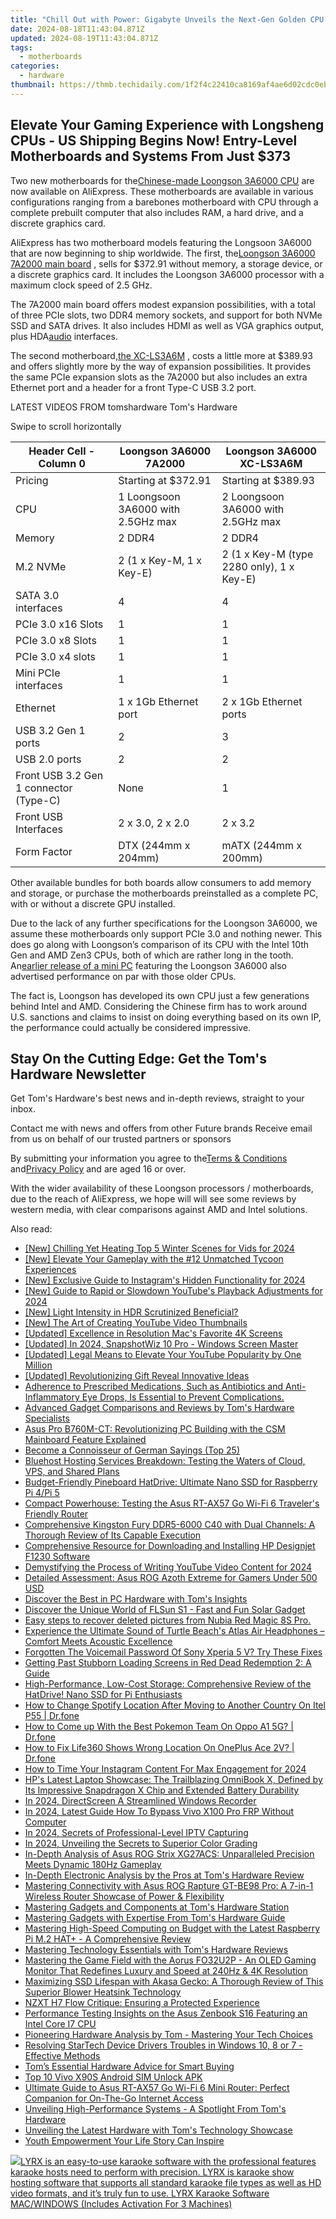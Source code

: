```yaml
---
title: "Chill Out with Power: Gigabyte Unveils the Next-Gen Golden CPU Socked Misty Iceberg Design Intelligent Board"
date: 2024-08-18T11:43:04.871Z
updated: 2024-08-19T11:43:04.871Z
tags:
  - motherboards
categories:
  - hardware
thumbnail: https://thmb.techidaily.com/1f2f4c22410ca8169af4ae6d02cdc0eba714608bc6ab4df470b116ebdad1c1fb.jpg
---
```


## Elevate Your Gaming Experience with Longsheng CPUs - US Shipping Begins Now! Entry-Level Motherboards and Systems From Just $373

Two new motherboards for the[Chinese-made Loongson 3A6000 CPU](https://tools.techidaily.com) are now available on AliExpress. These motherboards are available in various configurations ranging from a barebones motherboard with CPU through a complete prebuilt computer that also includes RAM, a hard drive, and a discrete graphics card.

 AliExpress has two motherboard models featuring the Longsoon 3A6000 that are now beginning to ship worldwide. The first, the[Loongson 3A6000 7A2000 main board](https://go.redirectingat.com/?id=92X1584492&xcust=tomshardware%5Fus%5F3426833342212546179&xs=1&url=https%3A%2F%2Fwww.aliexpress.us%2Fitem%2F3256806533337744.html&sref=https%3A%2F%2Fwww.tomshardware.com%2Fpc-components%2Fmotherboards%2Fmotherboards-and-systems-with-chinas-loongson-cpus-now-shipping-to-us-customers-options-start-from-dollar373-for-a-dtx-board-with-processor-and-cooler) , sells for $372.91 without memory, a storage device, or a discrete graphics card. It includes the Loongson 3A6000 processor with a maximum clock speed of 2.5 GHz.

 The 7A2000 main board offers modest expansion possibilities, with a total of three PCIe slots, two DDR4 memory sockets, and support for both NVMe SSD and SATA drives. It also includes HDMI as well as VGA graphics output, plus HDA[audio](https://tools.techidaily.com) interfaces.

 The second motherboard,[the XC-LS3A6M](https://go.redirectingat.com/?id=92X1584492&xcust=tomshardware%5Fus%5F1274473871414481181&xs=1&url=https%3A%2F%2Fwww.aliexpress.us%2Fitem%2F3256806779224228.html%23nav-specification&sref=https%3A%2F%2Fwww.tomshardware.com%2Fpc-components%2Fmotherboards%2Fmotherboards-and-systems-with-chinas-loongson-cpus-now-shipping-to-us-customers-options-start-from-dollar373-for-a-dtx-board-with-processor-and-cooler) , costs a little more at $389.93 and offers slightly more by the way of expansion possibilities. It provides the same PCIe expansion slots as the 7A2000 but also includes an extra Ethernet port and a header for a front Type-C USB 3.2 port.

 LATEST VIDEOS FROM tomshardware Tom's Hardware

 Swipe to scroll horizontally

| Header Cell - Column 0                 | Loongson 3A6000 7A2000             | Loongson 3A6000 XC-LS3A6M                 |
| -------------------------------------- | ---------------------------------- | ----------------------------------------- |
| Pricing                                | Starting at $372.91                | Starting at $389.93                       |
| CPU                                    | 1 Loongsoon 3A6000 with 2.5GHz max | 2 Loongsoon 3A6000 with 2.5GHz max        |
| Memory                                 | 2 DDR4                             | 2 DDR4                                    |
| M.2 NVMe                               | 2 (1 x Key-M, 1 x Key-E)           | 2 (1 x Key-M (type 2280 only), 1 x Key-E) |
| SATA 3.0 interfaces                    | 4                                  | 4                                         |
| PCIe 3.0 x16 Slots                     | 1                                  | 1                                         |
| PCIe 3.0 x8 Slots                      | 1                                  | 1                                         |
| PCIe 3.0 x4 slots                      | 1                                  | 1                                         |
| Mini PCIe interfaces                   | 1                                  | 1                                         |
| Ethernet                               | 1 x 1Gb Ethernet port              | 2 x 1Gb Ethernet ports                    |
| USB 3.2 Gen 1 ports                    | 2                                  | 3                                         |
| USB 2.0 ports                          | 2                                  | 2                                         |
| Front USB 3.2 Gen 1 connector (Type-C) | None                               | 1                                         |
| Front USB Interfaces                   | 2 x 3.0, 2 x 2.0                   | 2 x 3.2                                   |
| Form Factor                            | DTX (244mm x 204mm)                | mATX (244mm x 200mm)                      |

 Other available bundles for both boards allow consumers to add memory and storage, or purchase the motherboards preinstalled as a complete PC, with or without a discrete GPU installed.

 Due to the lack of any further specifications for the Loongson 3A6000, we assume these motherboards only support PCIe 3.0 and nothing newer. This does go along with Loongson’s comparison of its CPU with the Intel 10th Gen and AMD Zen3 CPUs, both of which are rather long in the tooth. An[earlier release of a mini PC](https://tools.techidaily.com) featuring the Loongson 3A6000 also advertised performance on par with those older CPUs.

 The fact is, Loongson has developed its own CPU just a few generations behind Intel and AMD. Considering the Chinese firm has to work around U.S. sanctions and claims to insist on doing everything based on its own IP, the performance could actually be considered impressive.

## Stay On the Cutting Edge: Get the Tom's Hardware Newsletter

 Get Tom's Hardware's best news and in-depth reviews, straight to your inbox.

 Contact me with news and offers from other Future brands  Receive email from us on behalf of our trusted partners or sponsors

 By submitting your information you agree to the[Terms & Conditions](https://futureplc.com/terms-conditions/) and[Privacy Policy](https://futureplc.com/privacy-policy/) and are aged 16 or over.

 With the wider availability of these Loongson processors / motherboards, due to the reach of AliExpress, we hope will will see some reviews by western media, with clear comparisons against AMD and Intel solutions.

<ins class="adsbygoogle"
     style="display:block"
     data-ad-format="autorelaxed"
     data-ad-client="ca-pub-7571918770474297"
     data-ad-slot="1223367746"></ins>



<ins class="adsbygoogle"
     style="display:block"
     data-ad-client="ca-pub-7571918770474297"
     data-ad-slot="8358498916"
     data-ad-format="auto"
     data-full-width-responsive="true"></ins>

<span class="atpl-alsoreadstyle">Also read:</span>
<div><ul>
<li><a href="https://facebook-record-videos.techidaily.com/new-chilling-yet-heating-top-5-winter-scenes-for-vids-for-2024/"><u>[New] Chilling Yet Heating  Top 5 Winter Scenes for Vids for 2024</u></a></li>
<li><a href="https://screen-sharing-recording.techidaily.com/new-elevate-your-gameplay-with-the-12-unmatched-tycoon-experiences/"><u>[New] Elevate Your Gameplay with the #12 Unmatched Tycoon Experiences</u></a></li>
<li><a href="https://instagram-video-files.techidaily.com/new-exclusive-guide-to-instagrams-hidden-functionality-for-2024/"><u>[New] Exclusive Guide to Instagram's Hidden Functionality for 2024</u></a></li>
<li><a href="https://eaxpv-info.techidaily.com/new-guide-to-rapid-or-slowdown-youtubes-playback-adjustments-for-2024/"><u>[New] Guide to Rapid or Slowdown  YouTube's Playback Adjustments for 2024</u></a></li>
<li><a href="https://fox-boxes.techidaily.com/new-light-intensity-in-hdr-scrutinized-beneficial/"><u>[New] Light Intensity in HDR Scrutinized  Beneficial?</u></a></li>
<li><a href="https://facebook-video-footage.techidaily.com/new-the-art-of-creating-youtube-video-thumbnails/"><u>[New] The Art of Creating YouTube Video Thumbnails</u></a></li>
<li><a href="https://fox-glue.techidaily.com/updated-excellence-in-resolution-macs-favorite-4k-screens/"><u>[Updated] Excellence in Resolution  Mac's Favorite 4K Screens</u></a></li>
<li><a href="https://digital-screen-recording.techidaily.com/updated-in-2024-snapshotwiz-10-pro-windows-screen-master/"><u>[Updated] In 2024, SnapshotWiz 10 Pro - Windows Screen Master</u></a></li>
<li><a href="https://eaxpv-info.techidaily.com/updated-legal-means-to-elevate-your-youtube-popularity-by-one-million/"><u>[Updated] Legal Means to Elevate Your YouTube Popularity by One Million</u></a></li>
<li><a href="https://extra-guidance.techidaily.com/updated-revolutionizing-gift-reveal-innovative-ideas/"><u>[Updated] Revolutionizing Gift Reveal  Innovative Ideas</u></a></li>
<li><a href="https://hardware-reviews.techidaily.com/1723341676604-adherence-to-prescribed-medications-such-as-antibiotics-and-anti-inflammatory-eye-drops-is-essential-to-prevent-complications/"><u>Adherence to Prescribed Medications, Such as Antibiotics and Anti-Inflammatory Eye Drops, Is Essential to Prevent Complications.</u></a></li>
<li><a href="https://hardware-reviews.techidaily.com/advanced-gadget-comparisons-and-reviews-by-toms-hardware-specialists/"><u>Advanced Gadget Comparisons and Reviews by Tom's Hardware Specialists</u></a></li>
<li><a href="https://hardware-reviews.techidaily.com/asus-pro-b760m-ct-revolutionizing-pc-building-with-the-csm-mainboard-feature-explained/"><u>Asus Pro B760M-CT: Revolutionizing PC Building with the CSM Mainboard Feature Explained</u></a></li>
<li><a href="https://mondly-stories.techidaily.com/become-a-connoisseur-of-german-sayings-top-25/"><u>Become a Connoisseur of German Sayings (Top 25)</u></a></li>
<li><a href="https://hardware-reviews.techidaily.com/bluehost-hosting-services-breakdown-testing-the-waters-of-cloud-vps-and-shared-plans/"><u>Bluehost Hosting Services Breakdown: Testing the Waters of Cloud, VPS, and Shared Plans</u></a></li>
<li><a href="https://hardware-reviews.techidaily.com/budget-friendly-pineboard-hatdrive-ultimate-nano-ssd-for-raspberry-pi-4pi-5/"><u>Budget-Friendly Pineboard HatDrive: Ultimate Nano SSD for Raspberry Pi 4/Pi 5</u></a></li>
<li><a href="https://hardware-reviews.techidaily.com/compact-powerhouse-testing-the-asus-rt-ax57-go-wi-fi-6-travelers-friendly-router/"><u>Compact Powerhouse: Testing the Asus RT-AX57 Go Wi-Fi 6 Traveler's Friendly Router</u></a></li>
<li><a href="https://hardware-reviews.techidaily.com/comprehensive-kingston-fury-ddr5-6000-c40-with-dual-channels-a-thorough-review-of-its-capable-execution/"><u>Comprehensive Kingston Fury DDR5-6000 C40 with Dual Channels: A Thorough Review of Its Capable Execution</u></a></li>
<li><a href="https://win-dash.techidaily.com/comprehensive-resource-for-downloading-and-installing-hp-designjet-f1230-software/"><u>Comprehensive Resource for Downloading and Installing HP Designjet F1230 Software</u></a></li>
<li><a href="https://youtube-videos.techidaily.com/demystifying-the-process-of-writing-youtube-video-content-for-2024/"><u>Demystifying the Process of Writing YouTube Video Content for 2024</u></a></li>
<li><a href="https://hardware-reviews.techidaily.com/detailed-assessment-asus-rog-azoth-extreme-for-gamers-under-500-usd/"><u>Detailed Assessment: Asus ROG Azoth Extreme for Gamers Under 500 USD</u></a></li>
<li><a href="https://hardware-reviews.techidaily.com/discover-the-best-in-pc-hardware-with-toms-insights/"><u>Discover the Best in PC Hardware with Tom's Insights</u></a></li>
<li><a href="https://hardware-reviews.techidaily.com/discover-the-unique-world-of-flsun-s1-fast-and-fun-solar-gadget/"><u>Discover the Unique World of FLSun S1 - Fast and Fun Solar Gadget</u></a></li>
<li><a href="https://phone-solutions.techidaily.com/easy-steps-to-recover-deleted-pictures-from-nubia-red-magic-8s-pro-by-fonelab-android-recover-pictures/"><u>Easy steps to recover deleted pictures from Nubia Red Magic 8S Pro.</u></a></li>
<li><a href="https://hardware-reviews.techidaily.com/experience-the-ultimate-sound-of-turtle-beachs-atlas-air-headphones-comfort-meets-acoustic-excellence/"><u>Experience the Ultimate Sound of Turtle Beach's Atlas Air Headphones – Comfort Meets Acoustic Excellence</u></a></li>
<li><a href="https://android-unlock.techidaily.com/forgotten-the-voicemail-password-of-sony-xperia-5-v-try-these-fixes-by-drfone-android/"><u>Forgotten The Voicemail Password Of Sony Xperia 5 V? Try These Fixes</u></a></li>
<li><a href="https://win-answers.techidaily.com/getting-past-stubborn-loading-screens-in-red-dead-redemption-2-a-guide/"><u>Getting Past Stubborn Loading Screens in Red Dead Redemption 2: A Guide</u></a></li>
<li><a href="https://hardware-reviews.techidaily.com/high-performance-low-cost-storage-comprehensive-review-of-the-hatdrive-nano-ssd-for-pi-enthusiasts/"><u>High-Performance, Low-Cost Storage: Comprehensive Review of the HatDrive! Nano SSD for Pi Enthusiasts</u></a></li>
<li><a href="https://fake-location.techidaily.com/how-to-change-spotify-location-after-moving-to-another-country-on-itel-p55-drfone-by-drfone-virtual-android/"><u>How to Change Spotify Location After Moving to Another Country On Itel P55 | Dr.fone</u></a></li>
<li><a href="https://android-pokemon-go.techidaily.com/how-to-come-up-with-the-best-pokemon-team-on-oppo-a1-5g-drfone-by-drfone-virtual-android/"><u>How to Come up With the Best Pokemon Team On Oppo A1 5G? | Dr.fone</u></a></li>
<li><a href="https://fake-location.techidaily.com/how-to-fix-life360-shows-wrong-location-on-oneplus-ace-2v-drfone-by-drfone-virtual-android/"><u>How to Fix Life360 Shows Wrong Location On OnePlus Ace 2V? | Dr.fone</u></a></li>
<li><a href="https://instagram-video-recordings.techidaily.com/how-to-time-your-instagram-content-for-max-engagement-for-2024/"><u>How to Time Your Instagram Content For Max Engagement for 2024</u></a></li>
<li><a href="https://hardware-reviews.techidaily.com/hps-latest-laptop-showcase-the-trailblazing-omnibook-x-defined-by-its-impressive-snapdragon-x-chip-and-extended-battery-durability/"><u>HP's Latest Laptop Showcase: The Trailblazing OmniBook X, Defined by Its Impressive Snapdragon X Chip and Extended Battery Durability</u></a></li>
<li><a href="https://screen-sharing-recording.techidaily.com/in-2024-directscreen-a-streamlined-windows-recorder/"><u>In 2024, DirectScreen  A Streamlined Windows Recorder</u></a></li>
<li><a href="https://bypass-frp.techidaily.com/in-2024-latest-guide-how-to-bypass-vivo-x100-pro-frp-without-computer-by-drfone-android/"><u>In 2024, Latest Guide How To Bypass Vivo X100 Pro FRP Without Computer</u></a></li>
<li><a href="https://digital-screen-recording.techidaily.com/in-2024-secrets-of-professional-level-iptv-capturing/"><u>In 2024, Secrets of Professional-Level IPTV Capturing</u></a></li>
<li><a href="https://some-guidance.techidaily.com/in-2024-unveiling-the-secrets-to-superior-color-grading/"><u>In 2024, Unveiling the Secrets to Superior Color Grading</u></a></li>
<li><a href="https://hardware-reviews.techidaily.com/in-depth-analysis-of-asus-rog-strix-xg27acs-unparalleled-precision-meets-dynamic-180hz-gameplay/"><u>In-Depth Analysis of Asus ROG Strix XG27ACS: Unparalleled Precision Meets Dynamic 180Hz Gameplay</u></a></li>
<li><a href="https://hardware-reviews.techidaily.com/in-depth-electronic-analysis-by-the-pros-at-toms-hardware-review/"><u>In-Depth Electronic Analysis by the Pros at Tom's Hardware Review</u></a></li>
<li><a href="https://hardware-reviews.techidaily.com/mastering-connectivity-with-asus-rog-rapture-gt-be98-pro-a-7-in-1-wireless-router-showcase-of-power-and-flexibility/"><u>Mastering Connectivity with Asus ROG Rapture GT-BE98 Pro: A 7-in-1 Wireless Router Showcase of Power & Flexibility</u></a></li>
<li><a href="https://hardware-reviews.techidaily.com/mastering-gadgets-and-components-at-toms-hardware-station/"><u>Mastering Gadgets and Components at Tom's Hardware Station</u></a></li>
<li><a href="https://hardware-reviews.techidaily.com/mastering-gadgets-with-expertise-from-toms-hardware-guide/"><u>Mastering Gadgets with Expertise From Tom's Hardware Guide</u></a></li>
<li><a href="https://hardware-reviews.techidaily.com/mastering-high-speed-computing-on-budget-with-the-latest-raspberry-pi-m2-hatplus-a-comprehensive-review/"><u>Mastering High-Speed Computing on Budget with the Latest Raspberry Pi M.2 HAT+ - A Comprehensive Review</u></a></li>
<li><a href="https://hardware-reviews.techidaily.com/mastering-technology-essentials-with-toms-hardware-reviews/"><u>Mastering Technology Essentials with Tom's Hardware Reviews</u></a></li>
<li><a href="https://hardware-reviews.techidaily.com/mastering-the-game-field-with-the-aorus-fo32u2p-an-oled-gaming-monitor-that-redefines-luxury-and-speed-at-240hz-and-4k-resolution/"><u>Mastering the Game Field with the Aorus FO32U2P - An OLED Gaming Monitor That Redefines Luxury and Speed at 240Hz & 4K Resolution</u></a></li>
<li><a href="https://hardware-reviews.techidaily.com/maximizing-ssd-lifespan-with-akasa-gecko-a-thorough-review-of-this-superior-blower-heatsink-technology/"><u>Maximizing SSD Lifespan with Akasa Gecko: A Thorough Review of This Superior Blower Heatsink Technology</u></a></li>
<li><a href="https://hardware-reviews.techidaily.com/nzxt-h7-flow-critique-ensuring-a-protected-experience/"><u>NZXT H7 Flow Critique: Ensuring a Protected Experience</u></a></li>
<li><a href="https://hardware-reviews.techidaily.com/performance-testing-insights-on-the-asus-zenbook-s16-featuring-an-intel-core-i7-cpu/"><u>Performance Testing Insights on the Asus Zenbook S16 Featuring an Intel Core I7 CPU</u></a></li>
<li><a href="https://hardware-reviews.techidaily.com/pioneering-hardware-analysis-by-tom-mastering-your-tech-choices/"><u>Pioneering Hardware Analysis by Tom - Mastering Your Tech Choices</u></a></li>
<li><a href="https://hardware-help.techidaily.com/1722960676151-resolving-startech-device-drivers-troubles-in-windows-10-8-or-7-effective-methods/"><u>Resolving StarTech Device Drivers Troubles in Windows 10, 8 or 7 - Effective Methods</u></a></li>
<li><a href="https://hardware-reviews.techidaily.com/toms-essential-hardware-advice-for-smart-buying/"><u>Tom’s Essential Hardware Advice for Smart Buying</u></a></li>
<li><a href="https://sim-unlock.techidaily.com/top-10-vivo-x90s-android-sim-unlock-apk-by-drfone-android/"><u>Top 10 Vivo X90S Android SIM Unlock APK</u></a></li>
<li><a href="https://hardware-reviews.techidaily.com/ultimate-guide-to-asus-rt-ax57-go-wi-fi-6-mini-router-perfect-companion-for-on-the-go-internet-access/"><u>Ultimate Guide to Asus RT-AX57 Go Wi-Fi 6 Mini Router: Perfect Companion for On-The-Go Internet Access</u></a></li>
<li><a href="https://hardware-reviews.techidaily.com/unveiling-high-performance-systems-a-spotlight-from-toms-hardware/"><u>Unveiling High-Performance Systems - A Spotlight From Tom's Hardware</u></a></li>
<li><a href="https://hardware-reviews.techidaily.com/unveiling-the-latest-hardware-with-toms-technology-showcase/"><u>Unveiling the Latest Hardware with Tom's Technology Showcase</u></a></li>
<li><a href="https://youtube-data.techidaily.com/-empowerment-your-life-story-can-inspire/"><u>Youth Empowerment  Your Life Story Can Inspire</u></a></li>
</ul></div>

<!-- affiliate ads begin -->
<a href="https://shop.pcdj.com/order/checkout.php?PRODS=4698998&QTY=1&AFFILIATE=108875&CART=1"> <img src="https://secure.avangate.com/images/merchant/47f4b6321e9fd8e8f7326a6adc1a7c1e/products/MacBook_Pro_lyrx-withsinger-tv.png" border="0">LYRX is an easy-to-use karaoke software with the professional features karaoke hosts need to perform with precision. LYRX is karaoke show hosting software that supports all standard karaoke file types as well as HD video formats, and it’s truly fun to use. 
LYRX Karaoke Software MAC/WINDOWS (Includes Activation For 3 Machines)</a>
<!-- affiliate ads end -->
